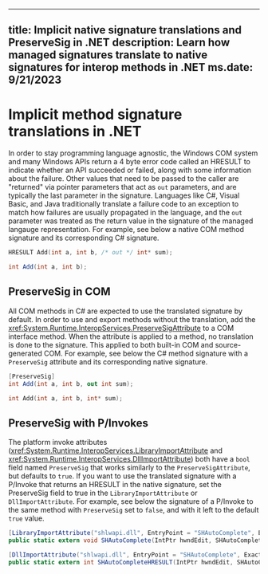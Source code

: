 
---
title: Implicit native signature translations and PreserveSig in .NET
description: Learn how managed signatures translate to native signatures for interop methods in .NET
ms.date: 9/21/2023
---

# Implicit method signature translations in .NET

In order to stay programming language agnostic, the Windows COM system and many Windows APIs return a 4 byte error code called an HRESULT to indicate whether an API succeeded or failed, along with some information about the failure. Other values that need to be passed to the caller are "returned" via pointer parameters that act as `out` parameters, and are typically the last parameter in the signature. Languages like C#, Visual Basic, and Java traditionally translate a failure code to an exception to match how failures are usually propagated in the language, and the `out` parameter was treated as the return value in the signature of the managed langauge representation. For example, see below a native COM method signature and its corresponding C# signature.

```c
HRESULT Add(int a, int b, /* out */ int* sum);
```

```csharp
int Add(int a, int b);
```

## PreserveSig in COM

All COM methods in C# are expected to use the translated signature by default. In order to use and export methods without the translation, add the <xref:System.Runtime.InteropServices.PreserveSigAttribute> to a COM interface method. When the attribute is applied to a method, no translation is done to the signature. This applied to both built-in COM and source-generated COM. For example, see below the C# method signature with a `PreserveSig` attribute and its corresponding native signature.

```csharp
[PreserveSig]
int Add(int a, int b, out int sum);
```

```c
int Add(int a, int b, int* sum);
```

## PreserveSig with P/Invokes

The platform invoke attributes (<xref:System.Runtime.InteropServices.LibraryImportAttribute> and <xref:System.Runtime.InteropServices.DllImportAttribute>) both have a `bool` field named `PreserveSig` that works similarly to the `PreserveSigAttribute`, but defaults to `true`. If you want to use the translated signature with a P/Invoke that returns an HRESULT in the native signature, set the PreserveSig field to true in the `LibraryImportAttribute` or `DllImportAttribute`. For example, see below the signature of a P/Invoke to the same method with `PreserveSig` set to `false`, and with it left to the default `true` value.

```csharp
[LibraryImportAttribute("shlwapi.dll", EntryPoint = "SHAutoComplete", ExactSpelling = true, PreserveSig = false)]
public static extern void SHAutoComplete(IntPtr hwndEdit, SHAutoCompleteFlags dwFlags);

[DllImportAttribute("shlwapi.dll", EntryPoint = "SHAutoComplete", ExactSpelling = true)]
public static extern int SHAutoCompleteHRESULT(IntPtr hwndEdit, SHAutoCompleteFlags dwFlags);
```
